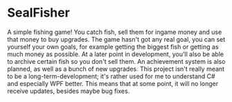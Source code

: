 # SealFisher

A simple fishing game! You catch fish, sell them for ingame money and use that money to buy upgrades. The game hasn't got any real goal, you can set yourself your own goals, for example getting the biggest fish or getting as much money as possible. 
At a later point in development, you'll also be able to archive certain fish so you don't sell them. An achievement system is also planned, as well as a bunch of new upgrades.
This project isn't really meant to be a long-term-development; it's rather used for me to understand C# and especially WPF better. This means that at some point, it will no longer receive updates, besides maybe bug fixes.
